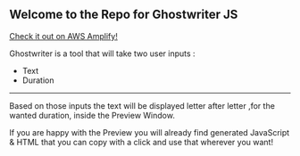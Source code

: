 ## Welcome to the Repo for Ghostwriter JS

[Check it out on AWS Amplify!](https://main.d2krtq4ptna642.amplifyapp.com/)

Ghostwriter is a tool that will take two user inputs :

* Text
* Duration

---

Based on those inputs the text will be displayed letter after letter ,for the wanted duration, inside the Preview Window.

If you are happy with the Preview you will already find generated JavaScript & HTML that you can copy with a click and use that wherever you want!
